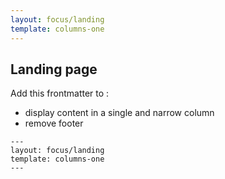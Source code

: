```yaml
---
layout: focus/landing
template: columns-one
---
```


## Landing page
Add this frontmatter to :

- display content in a single and narrow column
- remove footer


```
---
layout: focus/landing
template: columns-one
---
``` 